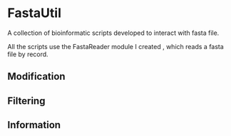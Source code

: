# FastaUtil
A collection of bioinformatic scripts developed to interact with fasta file.

All the scripts use the FastaReader module I created , which reads a fasta file by record. 

## Modification ##

## Filtering ##

## Information ##



